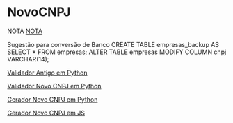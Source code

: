 # NovoCNPJ

NOTA [NOTA](<Nota COCAD SUARA 2024 05 49 CNPJ Alfanumerico.pdf>)

Sugestão para conversão de Banco
CREATE TABLE empresas_backup AS SELECT * FROM empresas;
ALTER TABLE empresas MODIFY COLUMN cnpj VARCHAR(14);

[Validador Antigo em Python](0-validarCNPJantigo.py)

[Validador Novo CNPJ em Python](1-validarNovoCNPJ2026.py)

[Gerador Novo CNPJ em Python](2-geradorNovoCNPJ2026.py)

[Gerador Novo CNPJ em JS](3-geradorNovoCNPJ2026.js)
